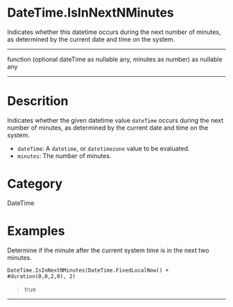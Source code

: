﻿# DateTime.IsInNextNMinutes
Indicates whether this datetime occurs during the next number of minutes, as determined by the current date and time on the system.
***
function (optional dateTime as nullable any, minutes as number) as nullable any
***
# Descrition 
Indicates whether the given datetime value <code>dateTime</code> occurs during the next number of minutes, as determined by the current date and time on the system.
      <ul>
      <li><code>dateTime</code>: A <code>datetime</code>, or <code>datetimezone</code> value to be evaluated.</li>
      <li><code>minutes</code>: The number of minutes.</li>
      </ul>
# Category 
DateTime
# Examples 
Determine if the minute after the current system time is in the next two minutes.
```
DateTime.IsInNextNMinutes(DateTime.FixedLocalNow() + #duration(0,0,2,0), 2)
```
> true
***
